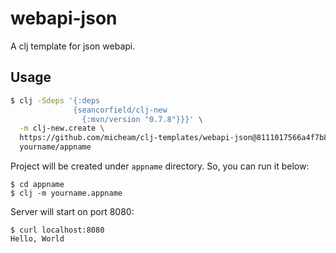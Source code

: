 # webapi-json

A clj template for json webapi.

## Usage

```bash
$ clj -Sdeps '{:deps
              {seancorfield/clj-new
                {:mvn/version "0.7.8"}}}' \
  -m clj-new.create \
  https://github.com/micheam/clj-templates/webapi-json@8111017566a4f7b8e2d457df01cd564ea622a88c \
  yourname/appname
```

Project will be created under `appname` directory.
So, you can run it below:

```
$ cd appname
$ clj -m yourname.appname
```

Server will start on port 8080:

```
$ curl localhost:8080
Hello, World
```


